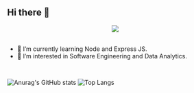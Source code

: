 ## Hi there 👋

<!--
**lancemiranoo/lancemiranoo** is a ✨ _special_ ✨ repository because its `README.md` (this file) appears on your GitHub profile.

Here are some ideas to get you started:

- 🔭 I’m currently working on ...
- 🌱 I’m currently learning ...
- 👯 I’m looking to collaborate on ...
- 🤔 I’m looking for help with ...
- 💬 Ask me about ...
- 📫 How to reach me: ...
- 😄 Pronouns: ...
- ⚡ Fun fact: ...
-->
<div align="center">
    <img src="https://github.com/user-attachments/assets/e8db8135-8ea3-4b8a-8fd1-78b47b03e595" />
</div>

<br>

- 🌱 I’m currently learning Node and Express JS.
- 🤔 I’m interested in Software Engineering and Data Analytics.

<br>

![Anurag's GitHub stats](https://github-readme-stats.vercel.app/api?username=lancemiranoo&show_icons=true) 
![Top Langs](https://github-readme-stats.vercel.app/api/top-langs/?username=lancemiranoo&layout=compact)

